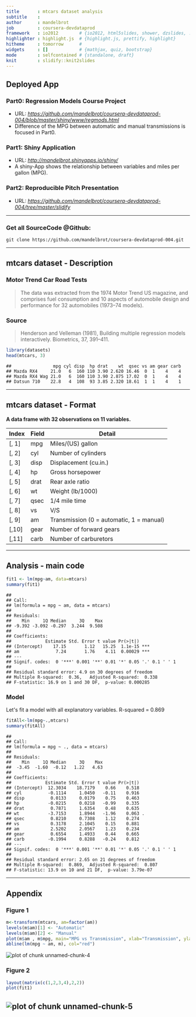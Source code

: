 ```yaml
---
title       : mtcars dataset analysis
subtitle    : 
author      : mandelbrot
job         : coursera-devdataprod
framework   : io2012        # {io2012, html5slides, shower, dzslides, ...}
highlighter : highlight.js  # {highlight.js, prettify, highlight}
hitheme     : tomorrow      # 
widgets     : []            # {mathjax, quiz, bootstrap}
mode        : selfcontained # {standalone, draft}
knit        : slidify::knit2slides
---
```


## Deployed App

### Part0: Regression Models Course Project  
- URL: *https://github.com/mandelbrot/coursera-devdataprod-004/blob/master/shiny/www/regmods.html*
- Difference of the MPG between automatic and manual transmissions is focused in Part0.

### Part1: Shiny Application  
- URL: *http://mandelbrot.shinyapps.io/shiny/*
- A shiny-App shows the relationship between variables and miles per gallon (MPG).

### Part2: Reproducible Pitch Presentation  
- URL: *https://github.com/mandelbrot/coursera-devdataprod-004/tree/master/slidify*

---
### Get all SourceCode @Github:

```
git clone https://github.com/mandelbrot/coursera-devdataprod-004.git
```
---

## mtcars dataset - Description

### Motor Trend Car Road Tests

> The data was extracted from the 1974 Motor Trend US magazine, and comprises fuel consumption and 10 aspects of automobile design and performance for 32 automobiles (1973–74 models).

### Source
> Henderson and Velleman (1981), Building multiple regression models interactively. Biometrics, 37, 391–411.


```r
library(datasets)
head(mtcars, 3)
```

```
##                mpg cyl disp  hp drat    wt  qsec vs am gear carb
## Mazda RX4     21.0   6  160 110 3.90 2.620 16.46  0  1    4    4
## Mazda RX4 Wag 21.0   6  160 110 3.90 2.875 17.02  0  1    4    4
## Datsun 710    22.8   4  108  93 3.85 2.320 18.61  1  1    4    1
```

---

## mtcars dataset - Format

**A data frame with 32 observations on 11 variables.**

| Index | Field | Detail |
------- | ----- | ------ |
| [, 1] | mpg | Miles/(US) gallon |
| [, 2]  | cyl | Number of cylinders |
| [, 3]  | disp | Displacement (cu.in.) |
| [, 4]  | hp | Gross horsepower |
| [, 5]	| drat | Rear axle ratio |
| [, 6]	| wt | Weight (lb/1000) |
| [, 7]	| qsec | 1/4 mile time |
| [, 8]	| vs | V/S |
| [, 9]	| am | Transmission (0 = automatic, 1 = manual) |
| [,10]	| gear | Number of forward gears |
| [,11]	| carb | Number of carburetors |

---

## Analysis - main code

```r
fit1 <- lm(mpg~am, data=mtcars)
summary(fit1)
```

```
## 
## Call:
## lm(formula = mpg ~ am, data = mtcars)
## 
## Residuals:
##    Min     1Q Median     3Q    Max 
## -9.392 -3.092 -0.297  3.244  9.508 
## 
## Coefficients:
##             Estimate Std. Error t value Pr(>|t|)    
## (Intercept)    17.15       1.12   15.25  1.1e-15 ***
## am              7.24       1.76    4.11  0.00029 ***
## ---
## Signif. codes:  0 '***' 0.001 '**' 0.01 '*' 0.05 '.' 0.1 ' ' 1
## 
## Residual standard error: 4.9 on 30 degrees of freedom
## Multiple R-squared:  0.36,	Adjusted R-squared:  0.338 
## F-statistic: 16.9 on 1 and 30 DF,  p-value: 0.000285
```

### Model

Let's fit a model with all explanatory variables. R-squared = 0.869

```r
fitAll<-lm(mpg~.,mtcars)
summary(fitAll)
```

```
## 
## Call:
## lm(formula = mpg ~ ., data = mtcars)
## 
## Residuals:
##    Min     1Q Median     3Q    Max 
##  -3.45  -1.60  -0.12   1.22   4.63 
## 
## Coefficients:
##             Estimate Std. Error t value Pr(>|t|)  
## (Intercept)  12.3034    18.7179    0.66    0.518  
## cyl          -0.1114     1.0450   -0.11    0.916  
## disp          0.0133     0.0179    0.75    0.463  
## hp           -0.0215     0.0218   -0.99    0.335  
## drat          0.7871     1.6354    0.48    0.635  
## wt           -3.7153     1.8944   -1.96    0.063 .
## qsec          0.8210     0.7308    1.12    0.274  
## vs            0.3178     2.1045    0.15    0.881  
## am            2.5202     2.0567    1.23    0.234  
## gear          0.6554     1.4933    0.44    0.665  
## carb         -0.1994     0.8288   -0.24    0.812  
## ---
## Signif. codes:  0 '***' 0.001 '**' 0.01 '*' 0.05 '.' 0.1 ' ' 1
## 
## Residual standard error: 2.65 on 21 degrees of freedom
## Multiple R-squared:  0.869,	Adjusted R-squared:  0.807 
## F-statistic: 13.9 on 10 and 21 DF,  p-value: 3.79e-07
```
---
## Appendix

### Figure 1

```r
m<-transform(mtcars, am=factor(am))
levels(m$am)[1] <- "Automatic"
levels(m$am)[2] <- "Manual"
plot(m$am , m$mpg, main="MPG vs Transmission", xlab="Transmission", ylab="MPG", )
abline(lm(mpg ~ am, m), col="red")
```

![plot of chunk unnamed-chunk-4](assets/fig/unnamed-chunk-4.png) 

### Figure 2

```r
layout(matrix(c(1,2,3,4),2,2))
plot(fit1)
```

![plot of chunk unnamed-chunk-5](assets/fig/unnamed-chunk-5.png) 
---


